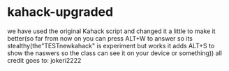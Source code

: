 # kahack-upgraded
we have used the original Kahack script and changed it a little to make it better(so far from now on you can press ALT+W to answer so its stealthy(the"TESTnewkahack" is experiment but works it adds ALT+S to show the naswers so the class can see it on your device or something)) all credit goes to: jokeri2222
